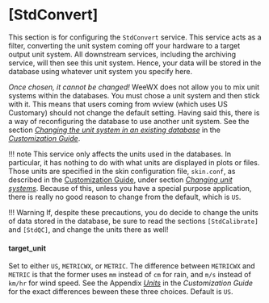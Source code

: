 # [StdConvert]

This section is for configuring the `StdConvert` service. This service acts as a filter, converting the unit system coming off your hardware to a target output unit system. All downstream services, including the archiving service, will then see this unit system. Hence, your data will be stored in the database using whatever unit system you specify here.

*Once chosen, it cannot be changed!* WeeWX does not allow you to mix unit systems within the databases. You must chose a unit system and then stick with it. This means that users coming from wview (which uses US Customary) should not change the default setting. Having said this, there is a way of reconfiguring the database to use another unit system. See the section [*Changing the unit system in an existing database*](../../../custom/database/#Changing_the_unit_system) in the [*Customization Guide*](../../../custom).

!!! note
    This service only affects the units used in the databases. In particular, it has nothing to do with what units are displayed in plots or files. Those units are specified in the skin configuration file, `skin.conf`, as described in the [Customization Guide](../../../custom), under section [*Changing unit systems*](../../../custom/custom_reports/#changing-unit-systems). Because of this, unless you have a special purpose application, there is really no good reason to change from the default, which is `US`.

!!! Warning
    If, despite these precautions, you do decide to change the units of data stored in the database, be sure to read the sections `[StdCalibrate]` and `[StdQC]`, and change the units there as well!

#### target_unit

Set to either `US`, `METRICWX`, or `METRIC`. The difference between `METRICWX` and `METRIC` is that the former uses `mm` instead of `cm` for rain, and `m/s` instead of `km/hr` for wind speed. See the Appendix [*Units*](../../../custom/appendix/#units) in the *Customization Guide* for the exact differences beween these three choices. Default is `US`.